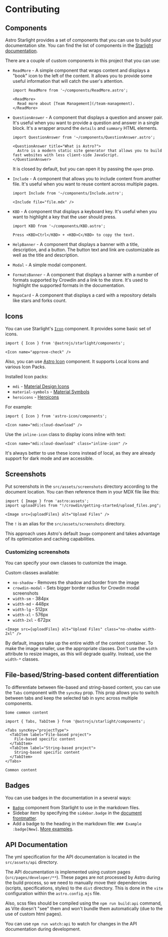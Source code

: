 # Contributing

## Components

Astro Starlight provides a set of components that you can use to build your documentation site. You can find the list of components in the [Starlight documentation](https://starlight.astro.build/guides/components/).

There are a couple of custom components in this project that you can use:

- `ReadMore` - A simple component that wraps content and displays a "book" icon to the left of the content. It allows you to provide some useful information that will catch the user's attention.

  ```mdx
  import ReadMore from '~/components/ReadMore.astro';

  <ReadMore>
    Read more about [Team Management](/team-management).
  </ReadMore>
  ```

- `QuestionAnswer` - A component that displays a question and answer pair. It's useful when you want to provide a question and answer in a single block. It's a wrapper around the `details` and `summary` HTML elements.

  ```mdx
  import QuestionAnswer from '~/components/QuestionAnswer.astro';

  <QuestionAnswer title="What is Astro?">
    Astro is a modern static site generator that allows you to build fast websites with less client-side JavaScript.
  </QuestionAnswer>
  ```

  It is closed by default, but you can open it by passing the `open` prop.

- `Include` - A component that allows you to include content from another file. It's useful when you want to reuse content across multiple pages.

  ```mdx
  import Include from '~/components/Include.astro';

  <Include file="file.mdx" />
  ```

- `KBD` - A component that displays a keyboard key. It's useful when you want to highlight a key that the user should press.

  ```mdx
  import KBD from '~/components/KBD.astro';

  Press <KBD>Ctrl</KBD> + <KBD>C</KBD> to copy the text.
  ```

- `HelpBanner` - A component that displays a banner with a title, description, and a button. The button text and link are customizable as well as the title and description.

- `Modal` - A simple modal component.

- `FormatsBanner` - A component that displays a banner with a number of formats supported by Crowdin and a link to the store. It's used to highlight the supported formats in the documentation.

- `RepoCard` - A component that displays a card with a repository details like stars and forks count.

## Icons

You can use Starlight's [`Icon`](https://starlight.astro.build/guides/components/#icon) component. It provides some basic set of icons.

```mdx
import { Icon } from '@astrojs/starlight/components';

<Icon name="approve-check" />
```

Also, you can use [Astro Icon](https://www.astroicon.dev/guides/components/) component. It supports Local Icons and various Icon Packs.

Installed Icon packs:

- `mdi` - [Material Design Icons](https://icones.js.org/collection/mdi)
- `material-symbols` - [Material Symbols](https://icones.js.org/collection/material-symbols)
- `heroicons` - [Heroicons](https://icones.js.org/collection/heroicons)

For example:

```mdx
import { Icon } from 'astro-icon/components';

<Icon name="mdi:cloud-download" />
```

Use the `inline-icon` class to display icons inline with text:

```mdx
<Icon name="mdi:cloud-download" class="inline-icon" />
```

It's always better to use these icons instead of local, as they are already support for dark mode and are accessible.

## Screenshots

Put screenshots in the `src/assets/screenshots` directory according to the document location. You can then reference them in your MDX file like this:

```mdx
import { Image } from 'astro:assets';
import uploadFiles from "!/crowdin/getting-started/upload_files.png";

<Image src={uploadFiles} alt="Upload Files" />
```

The `!` is an alias for the `src/assets/screenshots` directory.

This approach uses Astro's default `Image` component and takes advantage of its optimization and caching capabilities.

### Customizing screenshots

You can specify your own classes to customize the image.

Custom classes available:

- `no-shadow` - Removes the shadow and border from the image
- `crowdin-modal` - Sets bigger border radius for Crowdin modal screenshots
- `width-sm` - 384px
- `width-md` - 448px
- `width-lg` - 512px
- `width-xl` - 576px
- `width-2xl` - 672px

```mdx
<Image src={uploadFiles} alt="Upload Files" class="no-shadow width-2xl" />
```

By default, images take up the entire width of the content container. To make the image smaller, use the appropriate classes. Don't use the `width` attribute to resize images, as this will degrade quality. Instead, use the `width-*` classes.

## File-based/String-based content differentiation

To differentiate between file-based and string-based content, you can use the `Tabs` component with the `syncKey` prop. This prop allows you to switch between tabs and keep the selected tab in sync across multiple components.

```mdx
Some common content

import { Tabs, TabItem } from '@astrojs/starlight/components';

<Tabs syncKey="projectType">
  <TabItem label="File-based project">
    File-based specific content
  </TabItem>
  <TabItem label="String-based project">
    String-based specific content
  </TabItem>
</Tabs>

Common content
```

## Badges

You can use badges in the documentation in a several ways:

- [`Badge`](https://starlight.astro.build/guides/components/) component from Starlight to use in the markdown files.
- Sidebar item by specifying the `sidebar.badge` in the [document frontmatter](https://starlight.astro.build/reference/frontmatter/#sidebar).
- Add a badge to the heading in the markdown file: `### Example :badge[New]`. [More examples](https://starlight-heading-badges.vercel.app/usage/).

## API Documentation

The yml specification for the API documentation is located in the `src/assets/api` directory.

The API documentation is implemented using custom pages (`src/pages/developer/**`). These pages are not processed by Astro during the build process, so we need to manually move their dependencies (scripts, specifications, styles) to the `dist` directory. This is done in the `vite` configuration within the `astro.config.mjs` file.

Also, scss files should be compiled using the `npm run build:api` command, as Vite doesn't "see" them and won't bundle them automatically (due to the use of custom html pages).

You can use `npm run watch:api` to watch for changes in the API documentation during development.
